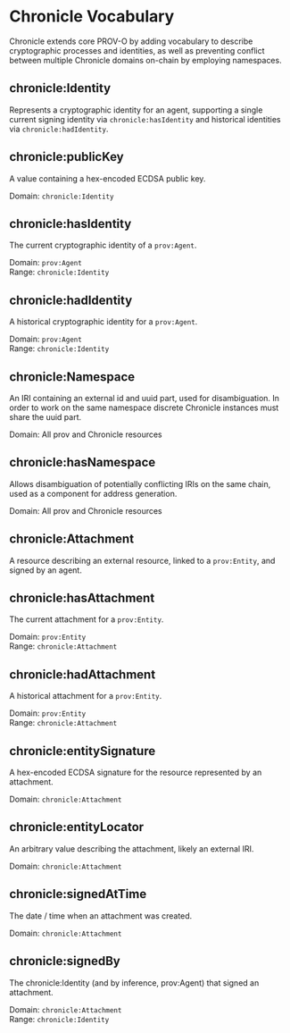 # Chronicle Vocabulary

Chronicle extends core PROV-O by adding vocabulary to describe cryptographic
processes and identities, as well as preventing conflict between multiple Chronicle
domains on-chain by employing namespaces.

## chronicle:Identity

Represents a cryptographic identity for an agent, supporting a single current
signing identity via `chronicle:hasIdentity` and historical identities via
`chronicle:hadIdentity`.

## chronicle:publicKey

A value containing a hex-encoded ECDSA public key.

Domain: `chronicle:Identity`

## chronicle:hasIdentity

The current cryptographic identity of a `prov:Agent`.

Domain: `prov:Agent`  
Range: `chronicle:Identity`

## chronicle:hadIdentity

A historical cryptographic identity for a `prov:Agent`.

Domain: `prov:Agent`  
Range: `chronicle:Identity`

## chronicle:Namespace

An IRI containing an external id and uuid part, used for disambiguation.
In order to work on the same namespace discrete Chronicle instances must share
the uuid part.

Domain: All prov and Chronicle resources

## chronicle:hasNamespace

Allows disambiguation of potentially conflicting IRIs on the same chain, used
as a component for address generation.

Domain: All prov and Chronicle resources

## chronicle:Attachment

A resource describing an external resource, linked to a `prov:Entity`, and
signed by an agent.

## chronicle:hasAttachment

The current attachment for a `prov:Entity`.

Domain: `prov:Entity`  
Range: `chronicle:Attachment`

## chronicle:hadAttachment

A historical attachment for a `prov:Entity`.

Domain: `prov:Entity`  
Range: `chronicle:Attachment`

## chronicle:entitySignature

A hex-encoded ECDSA signature for the resource represented by an attachment.

Domain: `chronicle:Attachment`

## chronicle:entityLocator

An arbitrary value describing the attachment, likely an external IRI.

Domain: `chronicle:Attachment`

## chronicle:signedAtTime

The date / time when an attachment was created.

Domain: `chronicle:Attachment`

## chronicle:signedBy

The chronicle:Identity (and by inference, prov:Agent) that signed an attachment.

Domain: `chronicle:Attachment`  
Range: `chronicle:Identity`
